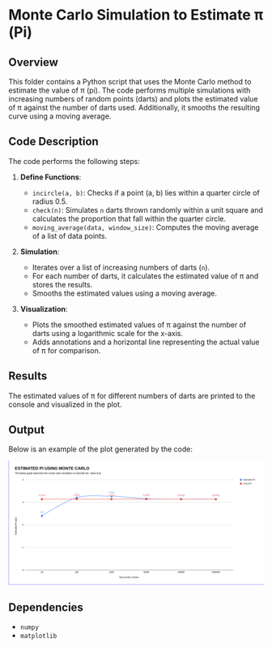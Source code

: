 # Monte Carlo Simulation to Estimate π (Pi)

## Overview

This folder contains a Python script that uses the Monte Carlo method to estimate the value of π (pi). The code performs multiple simulations with increasing numbers of random points (darts) and plots the estimated value of π against the number of darts used. Additionally, it smooths the resulting curve using a moving average.

## Code Description

The code performs the following steps:

1. **Define Functions**:
   - `incircle(a, b)`: Checks if a point (a, b) lies within a quarter circle of radius 0.5.
   - `check(n)`: Simulates `n` darts thrown randomly within a unit square and calculates the proportion that fall within the quarter circle.
   - `moving_average(data, window_size)`: Computes the moving average of a list of data points.

2. **Simulation**:
   - Iterates over a list of increasing numbers of darts (`n`).
   - For each number of darts, it calculates the estimated value of π and stores the results.
   - Smooths the estimated values using a moving average.

3. **Visualization**:
   - Plots the smoothed estimated values of π against the number of darts using a logarithmic scale for the x-axis.
   - Adds annotations and a horizontal line representing the actual value of π for comparison.

## Results

The estimated values of π for different numbers of darts are printed to the console and visualized in the plot.

## Output

Below is an example of the plot generated by the code:

![Monte Carlo Simulation Plot](Buddi2.png)

## Dependencies

- `numpy`
- `matplotlib`

